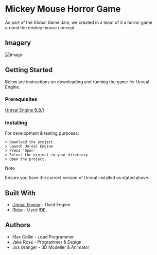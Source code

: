 # Mickey Mouse Horror Game
As part of the Global Game Jam, we created in a team of 3 a horror game around the mickey mouse concept.


## Imagery
![image](Link)


## Getting Started
Below are instructions on downloading and running the game for Unreal Engine. 

### Prerequisites
[Unreal Engine **5.3.1**](https://www.unrealengine.com/en-US/unreal-engine-5)

### Installing
For development & testing purposes:
```
> Download the project.
> Launch Unreal Engine
> Press 'Open'
> Select the project in your directory
> Open the project.
```
>[!NOTE]
>Ensure you have the correct version of Unreal installed as stated above.

## Built With
- [Unreal Engine](https://www.unrealengine.com/en-US) - Used Engine.
- [Rider](https://www.jetbrains.com/rider/) - Used IDE.

## Authors
- Max Collin - Lead Programmer
- Jake Rose - Programmer & Design
- Jos Granger - 3D Modeller & Animator

